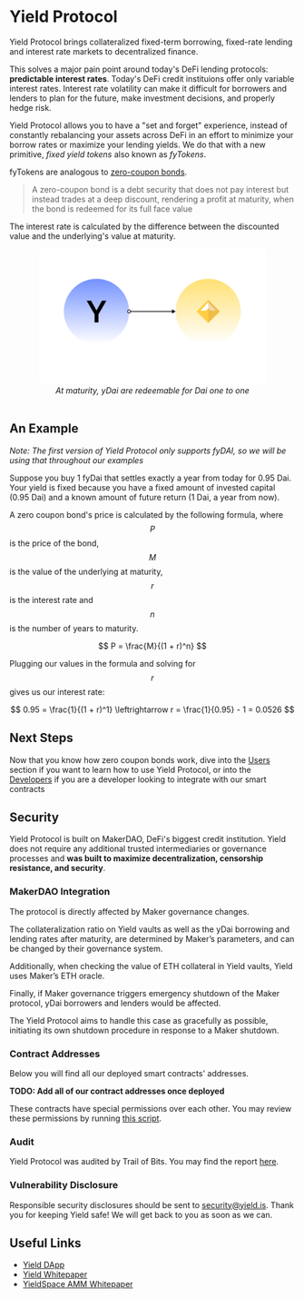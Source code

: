 # Yield Protocol

Yield Protocol brings collateralized fixed-term borrowing, fixed-rate lending and interest rate markets to decentralized finance.

This solves a major pain point around today's DeFi lending protocols: **predictable interest rates**. Today's DeFi credit instituions offer only variable interest rates. 
Interest rate volatility can make it difficult for borrowers and lenders to plan for the future, make investment decisions, and properly hedge risk.

Yield Protocol allows you to have a "set and forget" experience, instead of constantly rebalancing your assets across DeFi in an effort to minimize your borrow rates or maximize your lending yields.
We do that with a new primitive, _fixed yield tokens_ also known as _fyTokens_. 

fyTokens are analogous to [zero-coupon bonds](https://www.investopedia.com/terms/z/zero-couponbond.asp). 

> A zero-coupon bond is a debt security that does not pay interest but instead trades at a deep discount, rendering a profit at maturity, when the bond is redeemed for its full face value

The interest rate is calculated by the difference between the discounted value and the underlying's value at maturity.

<figure class="image" align = "center">
  <img src="assets/mature.jpg" width = 400>
  <figcaption><i>At maturity, yDai are redeemable for Dai one to one</i></figcaption>
  <br>
</figure>


## An Example

_Note: The first version of Yield Protocol only supports fyDAI, so we will be using that throughout our examples_

Suppose you buy 1 fyDai that settles exactly a year from today for 0.95 Dai. Your yield is fixed because you have a fixed amount of invested capital (0.95 Dai) and a known amount of future return (1 Dai, a year from now).

A zero coupon bond's price is calculated by the following formula, where $$P$$ is the price of the bond, $$M$$ is the value of the underlying at maturity, $$r$$ is the interest rate and $$n$$ is the number of years to maturity.

$$
P = \frac{M}{(1 + r)^n}
$$

Plugging our values in the formula and solving for $$r$$ gives us our interest rate:

$$
0.95 = \frac{1}{(1 + r)^1} \leftrightarrow r = \frac{1}{0.95} - 1 = 0.0526
$$

## Next Steps

Now that you know how zero coupon bonds work, dive into the [Users](users/README.md) section if you want to learn how to use Yield Protocol, 
or into the [Developers](developers/README.md) if you are a developer looking to integrate with our smart contracts


## Security

Yield Protocol is built on MakerDAO, DeFi's biggest credit institution. Yield does not require any additional trusted intermediaries 
or governance processes and **was built to maximize decentralization, censorship resistance, and security**.

### MakerDAO Integration

The protocol is directly affected by Maker governance changes. 

The collateralization ratio on Yield vaults as well as the yDai borrowing and lending rates after maturity, 
are determined by Maker’s parameters, and can be changed by their governance system. 

Additionally, when checking the value of ETH collateral in Yield vaults, Yield uses Maker’s ETH oracle. 

Finally, if Maker governance triggers emergency shutdown of the Maker protocol, yDai borrowers and lenders would be affected. 

The Yield Protocol aims to handle this case as gracefully as possible, initiating its own shutdown procedure in response to a Maker shutdown.

### Contract Addresses

Below you will find all our deployed smart contracts' addresses.

**TODO: Add all of our contract addresses once deployed**

These contracts have special permissions over each other. You may review these permissions
by running [this script](https://github.com/yieldprotocol/fyDai/blob/master/scripts/orchestration.js).

### Audit

Yield Protocol was audited by Trail of Bits. You may find the report [here](yield.is/tob_audit.pdf).

### Vulnerability Disclosure

Responsible security disclosures should be sent to [security@yield.is](mailto:security@yield.is). Thank you
for keeping Yield safe! We will get back to you as soon as we can.

## Useful Links

- [Yield DApp](https://app.yield.is)
- [Yield Whitepaper](https://yield.is/whitepaper.pdf)
- [YieldSpace AMM Whitepaper](https://yield.is/yieldspace.pdf)
